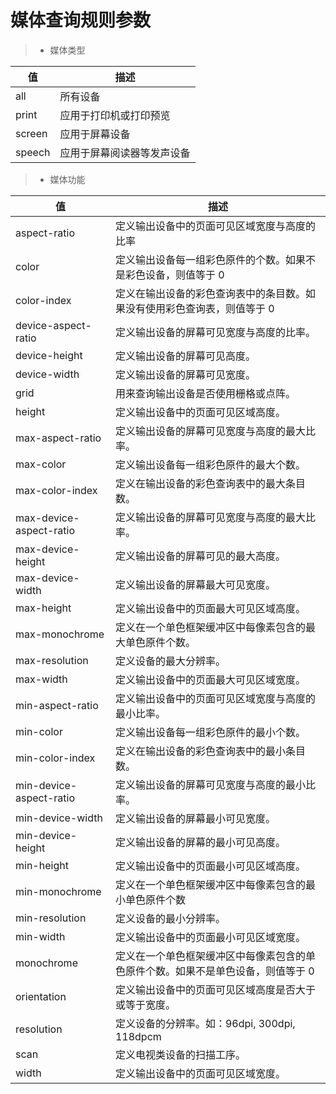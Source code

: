 # 媒体查询规则参数

> - 媒体类型

| 值     | 描述                       |
| ------ | -------------------------- |
| all    | 所有设备                   |
| print  | 应用于打印机或打印预览     |
| screen | 应用于屏幕设备             |
| speech | 应用于屏幕阅读器等发声设备 |

> - 媒体功能

| 值                      | 描述                                                                             |
| ----------------------- | -------------------------------------------------------------------------------- |
| aspect-ratio            | 定义输出设备中的页面可见区域宽度与高度的比率                                     |
| color                   | 定义输出设备每一组彩色原件的个数。如果不是彩色设备，则值等于 0                   |
| color-index             | 定义在输出设备的彩色查询表中的条目数。如果没有使用彩色查询表，则值等于 0         |
| device-aspect-ratio     | 定义输出设备的屏幕可见宽度与高度的比率。                                         |
| device-height           | 定义输出设备的屏幕可见高度。                                                     |
| device-width            | 定义输出设备的屏幕可见宽度。                                                     |
| grid                    | 用来查询输出设备是否使用栅格或点阵。                                             |
| height                  | 定义输出设备中的页面可见区域高度。                                               |
| max-aspect-ratio        | 定义输出设备的屏幕可见宽度与高度的最大比率。                                     |
| max-color               | 定义输出设备每一组彩色原件的最大个数。                                           |
| max-color-index         | 定义在输出设备的彩色查询表中的最大条目数。                                       |
| max-device-aspect-ratio | 定义输出设备的屏幕可见宽度与高度的最大比率。                                     |
| max-device-height       | 定义输出设备的屏幕可见的最大高度。                                               |
| max-device-width        | 定义输出设备的屏幕最大可见宽度。                                                 |
| max-height              | 定义输出设备中的页面最大可见区域高度。                                           |
| max-monochrome          | 定义在一个单色框架缓冲区中每像素包含的最大单色原件个数。                         |
| max-resolution          | 定义设备的最大分辨率。                                                           |
| max-width               | 定义输出设备中的页面最大可见区域宽度。                                           |
| min-aspect-ratio        | 定义输出设备中的页面可见区域宽度与高度的最小比率。                               |
| min-color               | 定义输出设备每一组彩色原件的最小个数。                                           |
| min-color-index         | 定义在输出设备的彩色查询表中的最小条目数。                                       |
| min-device-aspect-ratio | 定义输出设备的屏幕可见宽度与高度的最小比率。                                     |
| min-device-width        | 定义输出设备的屏幕最小可见宽度。                                                 |
| min-device-height       | 定义输出设备的屏幕的最小可见高度。                                               |
| min-height              | 定义输出设备中的页面最小可见区域高度。                                           |
| min-monochrome          | 定义在一个单色框架缓冲区中每像素包含的最小单色原件个数                           |
| min-resolution          | 定义设备的最小分辨率。                                                           |
| min-width               | 定义输出设备中的页面最小可见区域宽度。                                           |
| monochrome              | 定义在一个单色框架缓冲区中每像素包含的单色原件个数。如果不是单色设备，则值等于 0 |
| orientation             | 定义输出设备中的页面可见区域高度是否大于或等于宽度。                             |
| resolution              | 定义设备的分辨率。如：96dpi, 300dpi, 118dpcm                                     |
| scan                    | 定义电视类设备的扫描工序。                                                       |
| width                   | 定义输出设备中的页面可见区域宽度。                                               |
